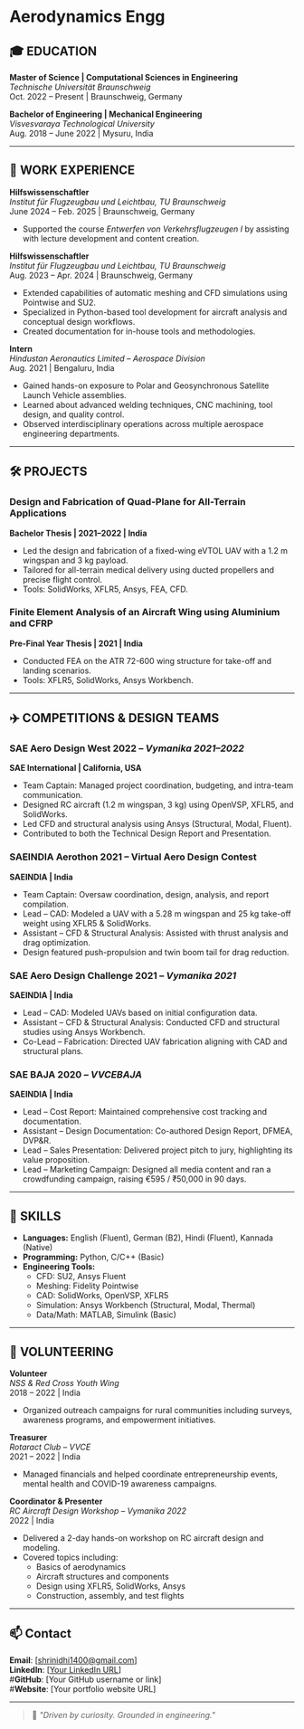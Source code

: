 # Aerodynamics Engg

## 🎓 EDUCATION

**Master of Science | Computational Sciences in Engineering**  
*Technische Universität Braunschweig*  
Oct. 2022 – Present | Braunschweig, Germany

**Bachelor of Engineering | Mechanical Engineering**  
*Visvesvaraya Technological University*  
Aug. 2018 – June 2022 | Mysuru, India

---

## 💼 WORK EXPERIENCE

**Hilfswissenschaftler**  
*Institut für Flugzeugbau und Leichtbau, TU Braunschweig*  
June 2024 – Feb. 2025 | Braunschweig, Germany  
- Supported the course *Entwerfen von Verkehrsflugzeugen I* by assisting with lecture development and content creation.

**Hilfswissenschaftler**  
*Institut für Flugzeugbau und Leichtbau, TU Braunschweig*  
Aug. 2023 – Apr. 2024 | Braunschweig, Germany  
- Extended capabilities of automatic meshing and CFD simulations using Pointwise and SU2.  
- Specialized in Python-based tool development for aircraft analysis and conceptual design workflows.  
- Created documentation for in-house tools and methodologies.

**Intern**  
*Hindustan Aeronautics Limited – Aerospace Division*  
Aug. 2021 | Bengaluru, India  
- Gained hands-on exposure to Polar and Geosynchronous Satellite Launch Vehicle assemblies.  
- Learned about advanced welding techniques, CNC machining, tool design, and quality control.  
- Observed interdisciplinary operations across multiple aerospace engineering departments.

---

## 🛠 PROJECTS

### Design and Fabrication of Quad-Plane for All-Terrain Applications  
**Bachelor Thesis | 2021–2022 | India**  
- Led the design and fabrication of a fixed-wing eVTOL UAV with a 1.2 m wingspan and 3 kg payload.  
- Tailored for all-terrain medical delivery using ducted propellers and precise flight control.  
- Tools: SolidWorks, XFLR5, Ansys, FEA, CFD.

### Finite Element Analysis of an Aircraft Wing using Aluminium and CFRP  
**Pre-Final Year Thesis | 2021 | India**  
- Conducted FEA on the ATR 72-600 wing structure for take-off and landing scenarios.  
- Tools: XFLR5, SolidWorks, Ansys Workbench.

---

## ✈️ COMPETITIONS & DESIGN TEAMS

### SAE Aero Design West 2022 – *Vymanika 2021–2022*  
**SAE International | California, USA**  
- Team Captain: Managed project coordination, budgeting, and intra-team communication.  
- Designed RC aircraft (1.2 m wingspan, 3 kg) using OpenVSP, XFLR5, and SolidWorks.  
- Led CFD and structural analysis using Ansys (Structural, Modal, Fluent).  
- Contributed to both the Technical Design Report and Presentation.

### SAEINDIA Aerothon 2021 – Virtual Aero Design Contest  
**SAEINDIA | India**  
- Team Captain: Oversaw coordination, design, analysis, and report compilation.  
- Lead – CAD: Modeled a UAV with a 5.28 m wingspan and 25 kg take-off weight using XFLR5 & SolidWorks.  
- Assistant – CFD & Structural Analysis: Assisted with thrust analysis and drag optimization.  
- Design featured push-propulsion and twin boom tail for drag reduction.

### SAE Aero Design Challenge 2021 – *Vymanika 2021*  
**SAEINDIA | India**  
- Lead – CAD: Modeled UAVs based on initial configuration data.  
- Assistant – CFD & Structural Analysis: Conducted CFD and structural studies using Ansys Workbench.  
- Co-Lead – Fabrication: Directed UAV fabrication aligning with CAD and structural plans.

### SAE BAJA 2020 – *VVCEBAJA*  
**SAEINDIA | India**  
- Lead – Cost Report: Maintained comprehensive cost tracking and documentation.  
- Assistant – Design Documentation: Co-authored Design Report, DFMEA, DVP&R.  
- Lead – Sales Presentation: Delivered project pitch to jury, highlighting its value proposition.  
- Lead – Marketing Campaign: Designed all media content and ran a crowdfunding campaign, raising €595 / ₹50,000 in 90 days.

---

## 🧠 SKILLS

- **Languages:** English (Fluent), German (B2), Hindi (Fluent), Kannada (Native)  
- **Programming:** Python, C/C++ (Basic)  
- **Engineering Tools:**  
  - CFD: SU2, Ansys Fluent  
  - Meshing: Fidelity Pointwise  
  - CAD: SolidWorks, OpenVSP, XFLR5  
  - Simulation: Ansys Workbench (Structural, Modal, Thermal)  
  - Data/Math: MATLAB, Simulink (Basic)  

---

## 🤝 VOLUNTEERING

**Volunteer**  
*NSS & Red Cross Youth Wing*  
2018 – 2022 | India  
- Organized outreach campaigns for rural communities including surveys, awareness programs, and empowerment initiatives.

**Treasurer**  
*Rotaract Club – VVCE*  
2021 – 2022 | India  
- Managed financials and helped coordinate entrepreneurship events, mental health and COVID-19 awareness campaigns.

**Coordinator & Presenter**  
*RC Aircraft Design Workshop – Vymanika 2022*  
2022 | India  
- Delivered a 2-day hands-on workshop on RC aircraft design and modeling.  
- Covered topics including:  
  - Basics of aerodynamics  
  - Aircraft structures and components  
  - Design using XFLR5, SolidWorks, Ansys  
  - Construction, assembly, and test flights

---

## 📫 Contact

**Email**: [shrinidhi1400@gmail.com]  
**LinkedIn**: [[Your LinkedIn URL](https://www.linkedin.com/in/shrinidhihm/)]  
#**GitHub**: [Your GitHub username or link]  
#**Website**: [Your portfolio website URL]

---

> 🚀 _"Driven by curiosity. Grounded in engineering."_  
